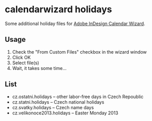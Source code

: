 calendarwizard holidays
=======================

Some additional holiday files for [Adobe InDesign Calendar Wizard](http://calendarwizard.sf.net/).

## Usage
1. Check the "From Custom Files" checkbox in the wizard window
2. Click OK
3. Select file(s)
4. Wait, it takes some time…

## List
* cz.ostatni.holidays – other labor-free days in Czech Repoublic
* cz.statni.holidays  – Czech national holidays
* cz.svatky.holidays  – Czech name days
* cz.velikonoce2013.holidays – Easter Monday 2013
